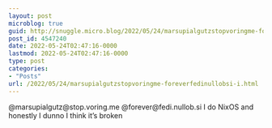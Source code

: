 ```yaml
---
layout: post
microblog: true
guid: http://snuggle.micro.blog/2022/05/24/marsupialgutzstopvoringme-foreverfedinullobsi-i.html
post_id: 4547240
date: 2022-05-24T02:47:16-0000
lastmod: 2022-05-24T02:47:16-0000
type: post
categories:
- "Posts"
url: /2022/05/24/marsupialgutzstopvoringme-foreverfedinullobsi-i.html
---
```

<p>@marsupialgutz@stop.voring.me @forever@fedi.nullob.si I do NixOS and honestly I dunno I think it’s broken</p>
